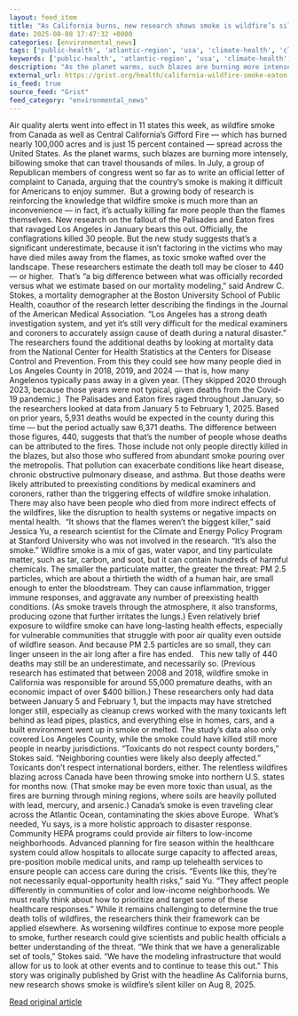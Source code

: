 ```yaml
---
layout: feed_item
title: "As California burns, new research shows smoke is wildfire’s silent killer"
date: 2025-08-08 17:47:32 +0000
categories: [environmental_news]
tags: ['public-health', 'atlantic-region', 'usa', 'climate-health', 'climate-costs', 'economic-impacts', 'hurricanes', 'wildfires', 'california', 'extreme-weather']
keywords: ['public-health', 'atlantic-region', 'usa', 'climate-health', 'burns', 'climate-costs', 'research', 'california']
description: "As the planet warms, such blazes are burning more intensely, billowing smoke that can travel thousands of miles"
external_url: https://grist.org/health/california-wildfire-smoke-eaton-palisades-excess-mortality/
is_feed: true
source_feed: "Grist"
feed_category: "environmental_news"
---
```


Air quality alerts went into effect in 11 states this week, as wildfire smoke from Canada as well as Central California’s Gifford Fire — which has burned nearly 100,000 acres and is just 15 percent contained — spread across the United States. As the planet warms, such blazes are burning more intensely, billowing smoke that can travel thousands of miles. In July, a group of Republican members of congress went so far as to write an official letter of complaint to Canada, arguing that the country’s smoke is making it difficult for Americans to enjoy summer.&nbsp; But a growing body of research is reinforcing the knowledge that wildfire smoke is much more than an inconvenience — in fact, it’s actually killing far more people than the flames themselves. New research on the fallout of the Palisades and Eaton fires that ravaged Los Angeles in January bears this out. Officially, the conflagrations killed 30 people. But the new study suggests that’s a significant underestimate, because it isn’t factoring in the victims who may have died miles away from the flames, as toxic smoke wafted over the landscape. These researchers estimate the death toll may be closer to 440 — or higher.&nbsp; That’s “a big difference between what was officially recorded versus what we estimate based on our mortality modeling,” said Andrew C. Stokes, a mortality demographer at the Boston University School of Public Health, coauthor of the research letter describing the findings in the Journal of the American Medical Association. “Los Angeles has a strong death investigation system, and yet it&#8217;s still very difficult for the medical examiners and coroners to accurately assign cause of death during a natural disaster.” The researchers found the additional deaths by looking at mortality data from the National Center for Health Statistics at the Centers for Disease Control and Prevention. From this they could see how many people died in Los Angeles County in 2018, 2019, and 2024 — that is, how many Angelenos typically pass away in a given year. (They skipped 2020 through 2023, because those years were not typical, given deaths from the Covid-19 pandemic.)&nbsp; The Palisades and Eaton fires raged throughout January, so the researchers looked at data from January 5 to February 1, 2025. Based on prior years, 5,931 deaths would be expected in the county during this time — but the period actually saw 6,371 deaths. The difference between those figures, 440, suggests that that’s the number of people whose deaths can be attributed to the fires. Those include not only people directly killed in the blazes, but also those who suffered from abundant smoke pouring over the metropolis. That pollution can exacerbate conditions like heart disease, chronic obstructive pulmonary disease, and asthma. But those deaths were likely attributed to preexisting conditions by medical examiners and coroners, rather than the triggering effects of wildfire smoke inhalation. There may also have been people who died from more indirect effects of the wildfires, like the disruption to health systems or negative impacts on mental health.&nbsp; “It shows that the flames weren&#8217;t the biggest killer,” said Jessica Yu, a research scientist for the Climate and Energy Policy Program at Stanford University who was not involved in the research. “It&#8217;s also the smoke.” Wildfire smoke is a mix of gas, water vapor, and tiny particulate matter, such as tar, carbon, and soot, but it can contain hundreds of harmful chemicals. The smaller the particulate matter, the greater the threat: PM 2.5 particles, which are about a thirtieth the width of a human hair, are small enough to enter the bloodstream. They can cause inflammation, trigger immune responses, and aggravate any number of preexisting health conditions. (As smoke travels through the atmosphere, it also transforms, producing ozone that further irritates the lungs.) Even relatively brief exposure to wildfire smoke can have long-lasting health effects, especially for vulnerable communities that struggle with poor air quality even outside of wildfire season. And because PM 2.5 particles are so small, they can linger unseen in the air long after a fire has ended.&nbsp;&nbsp; This new tally of 440 deaths may still be an underestimate, and necessarily so. (Previous research has estimated that between 2008 and 2018, wildfire smoke in California was responsible for around 55,000 premature deaths, with an economic impact of over $400 billion.) These researchers only had data between January 5 and February 1, but the impacts may have stretched longer still, especially as cleanup crews worked with the many toxicants left behind as lead pipes, plastics, and everything else in homes, cars, and a built environment went up in smoke or melted. The study’s data also only covered Los Angeles County, while the smoke could have killed still more people in nearby jurisdictions. “Toxicants do not respect county borders,” Stokes said. “Neighboring counties were likely also deeply affected.” Toxicants don’t respect international borders, either. The relentless wildfires blazing across Canada have been throwing smoke into northern U.S. states for months now. (That smoke may be even more toxic than usual, as the fires are burning through mining regions, where soils are heavily polluted with lead, mercury, and arsenic.) Canada’s smoke is even traveling clear across the Atlantic Ocean, contaminating the skies above Europe.&nbsp; What’s needed, Yu says, is a more holistic approach to disaster response. Community HEPA programs could provide air filters to low-income neighborhoods. Advanced planning for fire season within the healthcare system could allow hospitals to allocate surge capacity to affected areas, pre-position mobile medical units, and ramp up telehealth services to ensure people can access care during the crisis. “Events like this, they’re not necessarily equal-opportunity health risks,” said Yu. “They affect people differently in communities of color and low-income neighborhoods. We must really think about how to prioritize and target some of these healthcare responses.” While it remains challenging to determine the true death tolls of wildfires, the researchers think their framework can be applied elsewhere. As worsening wildfires continue to expose more people to smoke, further research could give scientists and public health officials a better understanding of the threat. “We think that we have a generalizable set of tools,” Stokes said. “We have the modeling infrastructure that would allow for us to look at other events and to continue to tease this out.” This story was originally published by Grist with the headline As California burns, new research shows smoke is wildfire’s silent killer on Aug 8, 2025.

[Read original article](https://grist.org/health/california-wildfire-smoke-eaton-palisades-excess-mortality/)
